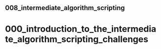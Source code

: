## 008_intermediate_algorithm_scripting
# 000_introduction_to_the_intermediate_algorithm_scripting_challenges
